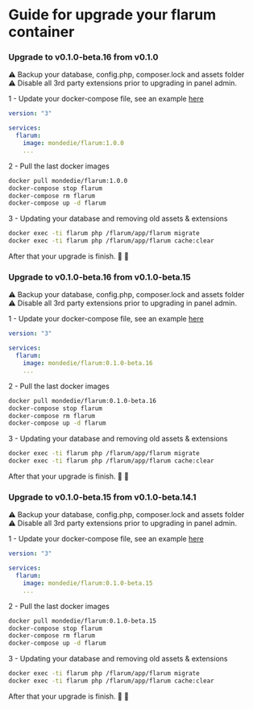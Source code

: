 # Guide for upgrade your flarum container

### Upgrade to v0.1.0-beta.16 from v0.1.0

:warning: Backup your database, config.php, composer.lock and assets folder  
:warning: Disable all 3rd party extensions prior to upgrading in panel admin.

1 - Update your docker-compose file, see an example [here](https://github.com/mondediefr/docker-flarum/tree/master#2---docker-composeyml)

```yml
version: "3"

services:
  flarum:
    image: mondedie/flarum:1.0.0
    ...
```

2 - Pull the last docker images

```sh
docker pull mondedie/flarum:1.0.0
docker-compose stop flarum
docker-compose rm flarum
docker-compose up -d flarum
```

3 - Updating your database and removing old assets & extensions

```sh
docker exec -ti flarum php /flarum/app/flarum migrate
docker exec -ti flarum php /flarum/app/flarum cache:clear
```

After that your upgrade is finish. :tada: :tada:

### Upgrade to v0.1.0-beta.16 from v0.1.0-beta.15

:warning: Backup your database, config.php, composer.lock and assets folder  
:warning: Disable all 3rd party extensions prior to upgrading in panel admin.

1 - Update your docker-compose file, see an example [here](https://github.com/mondediefr/docker-flarum/tree/master#2---docker-composeyml)

```yml
version: "3"

services:
  flarum:
    image: mondedie/flarum:0.1.0-beta.16
    ...
```

2 - Pull the last docker images

```sh
docker pull mondedie/flarum:0.1.0-beta.16
docker-compose stop flarum
docker-compose rm flarum
docker-compose up -d flarum
```

3 - Updating your database and removing old assets & extensions

```sh
docker exec -ti flarum php /flarum/app/flarum migrate
docker exec -ti flarum php /flarum/app/flarum cache:clear
```

After that your upgrade is finish. :tada: :tada:

### Upgrade to v0.1.0-beta.15 from v0.1.0-beta.14.1

:warning: Backup your database, config.php, composer.lock and assets folder  
:warning: Disable all 3rd party extensions prior to upgrading in panel admin.

1 - Update your docker-compose file, see an example [here](https://github.com/mondediefr/docker-flarum/tree/master#2---docker-composeyml)

```yml
version: "3"

services:
  flarum:
    image: mondedie/flarum:0.1.0-beta.15
    ...
```

2 - Pull the last docker images

```sh
docker pull mondedie/flarum:0.1.0-beta.15
docker-compose stop flarum
docker-compose rm flarum
docker-compose up -d flarum
```

3 - Updating your database and removing old assets & extensions

```sh
docker exec -ti flarum php /flarum/app/flarum migrate
docker exec -ti flarum php /flarum/app/flarum cache:clear
```

After that your upgrade is finish. :tada: :tada:
